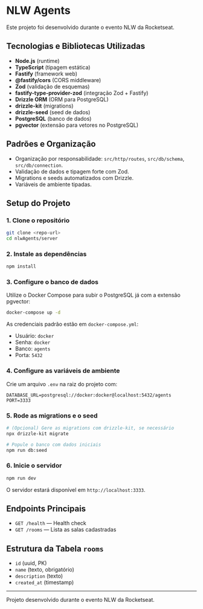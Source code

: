 # NLW Agents

Este projeto foi desenvolvido durante o evento NLW da Rocketseat.

## Tecnologias e Bibliotecas Utilizadas
- **Node.js** (runtime)
- **TypeScript** (tipagem estática)
- **Fastify** (framework web)
- **@fastify/cors** (CORS middleware)
- **Zod** (validação de esquemas)
- **fastify-type-provider-zod** (integração Zod + Fastify)
- **Drizzle ORM** (ORM para PostgreSQL)
- **drizzle-kit** (migrations)
- **drizzle-seed** (seed de dados)
- **PostgreSQL** (banco de dados)
- **pgvector** (extensão para vetores no PostgreSQL)

## Padrões e Organização
- Organização por responsabilidade: `src/http/routes`, `src/db/schema`, `src/db/connection`.
- Validação de dados e tipagem forte com Zod.
- Migrations e seeds automatizados com Drizzle.
- Variáveis de ambiente tipadas.

## Setup do Projeto

### 1. Clone o repositório
```bash
git clone <repo-url>
cd nlwAgents/server
```

### 2. Instale as dependências
```bash
npm install
```

### 3. Configure o banco de dados
Utilize o Docker Compose para subir o PostgreSQL já com a extensão pgvector:
```bash
docker-compose up -d
```

As credenciais padrão estão em `docker-compose.yml`:
- Usuário: `docker`
- Senha: `docker`
- Banco: `agents`
- Porta: `5432`

### 4. Configure as variáveis de ambiente
Crie um arquivo `.env` na raiz do projeto com:
```
DATABASE_URL=postgresql://docker:docker@localhost:5432/agents
PORT=3333
```

### 5. Rode as migrations e o seed
```bash
# (Opcional) Gere as migrations com drizzle-kit, se necessário
npx drizzle-kit migrate

# Popule o banco com dados iniciais
npm run db:seed
```

### 6. Inicie o servidor
```bash
npm run dev
```

O servidor estará disponível em `http://localhost:3333`.

## Endpoints Principais
- `GET /health` — Health check
- `GET /rooms` — Lista as salas cadastradas

## Estrutura da Tabela `rooms`
- `id` (uuid, PK)
- `name` (texto, obrigatório)
- `description` (texto)
- `created_at` (timestamp)

---

Projeto desenvolvido durante o evento NLW da Rocketseat.
